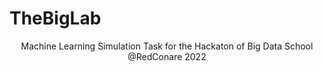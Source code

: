 # TheBigLab
<p align="center">
Machine Learning Simulation Task for the Hackaton of Big Data School @RedConare 2022
</p>
